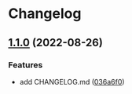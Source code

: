# Changelog

## [1.1.0](https://github.com/marat-a-heads/test-action/compare/v1.0.2...v1.1.0) (2022-08-26)


### Features

* add CHANGELOG.md ([036a6f0](https://github.com/marat-a-heads/test-action/commit/036a6f0d4dde3cd7a63645a5d6471b4d79d8c955))
